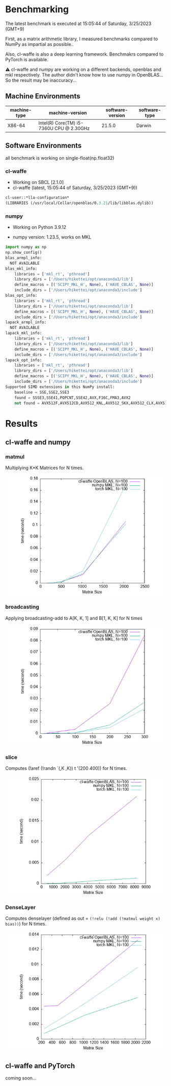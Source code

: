 # Benchmarking

The latest benchmark is executed at 15:05:44 of Saturday, 3/25/2023 (GMT+9)

First, as a matrix arithmetic library, I measured benchmarks compared to NumPy as impartial as possible..

Also, cl-waffe is also a deep learning framework. Benchmakrs compared to PyTorch is available.

⚠️ cl-waffe and numpy are working on a different backends, openblas and mkl respectively. The author didn't know how to use numpy in OpenBLAS... So the result may be inaccuracy...

## Machine Environments

|machine-type|machine-version|software-version|software-type|
|---|---|---|---|
|X86-64|Intel(R) Core(TM) i5-7360U CPU @ 2.30GHz|21.5.0|Darwin|

## Software Environments



all benchmark is working on single-float(np.float32)

### cl-waffe

- Working on SBCL [2.1.0]
- cl-waffe (latest, 15:05:44 of Saturday, 3/25/2023 (GMT+9))

```lisp
cl-user::*lla-configuration*
(LIBRARIES (/usr/local/Cellar/openblas/0.3.21/lib/libblas.dylib))
```
### numpy

- Working on Python 3.9.12

- numpy version: 1.23.5, works on MKL

```python
import numpy as np
np.show_config()
blas_armpl_info:
  NOT AVAILABLE
blas_mkl_info:
    libraries = ['mkl_rt', 'pthread']
    library_dirs = ['/Users/hikettei/opt/anaconda3/lib']
    define_macros = [('SCIPY_MKL_H', None), ('HAVE_CBLAS', None)]
    include_dirs = ['/Users/hikettei/opt/anaconda3/include']
blas_opt_info:
    libraries = ['mkl_rt', 'pthread']
    library_dirs = ['/Users/hikettei/opt/anaconda3/lib']
    define_macros = [('SCIPY_MKL_H', None), ('HAVE_CBLAS', None)]
    include_dirs = ['/Users/hikettei/opt/anaconda3/include']
lapack_armpl_info:
  NOT AVAILABLE
lapack_mkl_info:
    libraries = ['mkl_rt', 'pthread']
    library_dirs = ['/Users/hikettei/opt/anaconda3/lib']
    define_macros = [('SCIPY_MKL_H', None), ('HAVE_CBLAS', None)]
    include_dirs = ['/Users/hikettei/opt/anaconda3/include']
lapack_opt_info:
    libraries = ['mkl_rt', 'pthread']
    library_dirs = ['/Users/hikettei/opt/anaconda3/lib']
    define_macros = [('SCIPY_MKL_H', None), ('HAVE_CBLAS', None)]
    include_dirs = ['/Users/hikettei/opt/anaconda3/include']
Supported SIMD extensions in this NumPy install:
    baseline = SSE,SSE2,SSE3
    found = SSSE3,SSE41,POPCNT,SSE42,AVX,F16C,FMA3,AVX2
    not found = AVX512F,AVX512CD,AVX512_KNL,AVX512_SKX,AVX512_CLX,AVX512_CNL,AVX512_ICL
```

# Results

## cl-waffe and numpy

### matmul

Multiplying K*K Matrices for N times.

![result](./results/mm.png)
### broadcasting

Applying broadcasting-add to A[K, K, 1] and B[1, K, K] for N times

![result](./results/broadcasting.png)
### slice

Computes (!aref (!randn `(,K ,K)) t '(200 400)) for N times.

![result](./results/slice.png)
### DenseLayer

Computes denselayer (defined as out = `(!relu (!add (!matmul weight x) bias))`) for N times.

![result](./results/denselayer.png)
## cl-waffe and PyTorch

coming soon...

